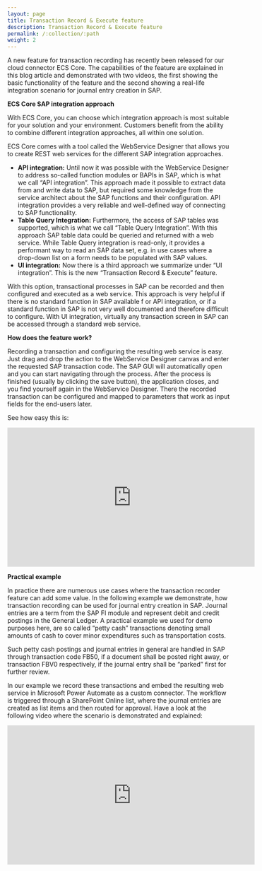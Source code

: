 ```yaml
---
layout: page
title: Transaction Record & Execute feature 
description: Transaction Record & Execute feature 
permalink: /:collection/:path
weight: 2
---
```


A new feature for transaction recording has recently been released for our cloud connector ECS Core.
The capabilities of the feature are explained in this blog article and demonstrated with two videos, the first showing the basic functionality of 
the feature and the second showing a real-life integration scenario for journal entry creation in SAP.

**ECS Core SAP integration approach**

With ECS Core, you can choose which integration approach is most suitable for your solution and your environment. Customers benefit from the ability to combine different integration approaches, all within one solution.

ECS Core comes with a tool called the WebService Designer that allows you to create REST web services for the different SAP integration approaches.
- **API integration:** Until now it was possible with the WebService Designer to address so-called function modules or BAPIs in SAP, which is what we call “API integration”. This approach made it possible to extract data from and write data to SAP, but required some knowledge from the service architect about the SAP functions and their configuration. API integration provides a very reliable and well-defined way of connecting to SAP functionality.</li>
- **Table Query Integration:** Furthermore, the access of SAP tables was supported, which is what we call “Table Query Integration”. With this approach SAP table data could be queried and returned with a web service. While Table Query integration is read-only, it provides a performant way to read an SAP data set, e.g. in use cases where a drop-down list on a form needs to be populated with SAP values.</li>
- **UI integration:** Now there is a third approach we summarize under “UI integration”. This is the new “Transaction Record & Execute” feature.

With this option, transactional processes in SAP can be recorded and then configured and executed as a web service. This approach is very helpful if there is no standard function in SAP available f
or API integration, or if a standard function in SAP is not very well documented and therefore difficult to configure. With UI integration, virtually any transaction screen in SAP can be accessed through a standard web service.

**How does the feature work?**

Recording a transaction and configuring the resulting web service is easy. Just drag and drop the action to the WebService Designer canvas and enter the requested SAP transaction code. 
The SAP GUI will automatically open and you can start navigating through the process. After the process is finished (usually by clicking the save button), the application closes, and you find yourself again in the 
WebService Designer. There the recorded transaction can be configured and mapped to parameters that work as input fields for the end-users later.

See how easy this is:

 <iframe width="560" height="315"
src="https://www.youtube.com/embed/A5sELnaxnD8"
frameborder="0" allow="accelerometer; autoplay;
clipboard-write; encrypted-media; gyroscope; picture-in-picture"
allowfullscreen></iframe>

**Practical example**

In practice there are numerous use cases where the transaction recorder feature can add some value. In the following example we demonstrate, how transaction recording can be used for journal entry creation in SAP.
Journal entries are a term from the SAP FI module and represent debit and credit postings in the General Ledger. A practical example we used for demo purposes here, are so called “petty cash” transactions denoting small amounts of cash to cover minor expenditures such as transportation costs.

Such petty cash postings and journal entries in general are handled in SAP through transaction code FB50, if a document shall be posted right away, or transaction FBV0 respectively, if the journal entry shall be “parked” first for further review.

In our example we record these transactions and embed the resulting web service in Microsoft Power Automate as a custom connector. The workflow is triggered through a SharePoint Online list, where the journal entries are created as list items and then routed for approval. Have a look at the following video where the scenario is demonstrated and explained:

 <iframe width="560" height="315"
src="https://www.youtube.com/embed/vXjYmYgiazI"
frameborder="0" allow="accelerometer; autoplay;
clipboard-write; encrypted-media; gyroscope; picture-in-picture"
allowfullscreen></iframe>